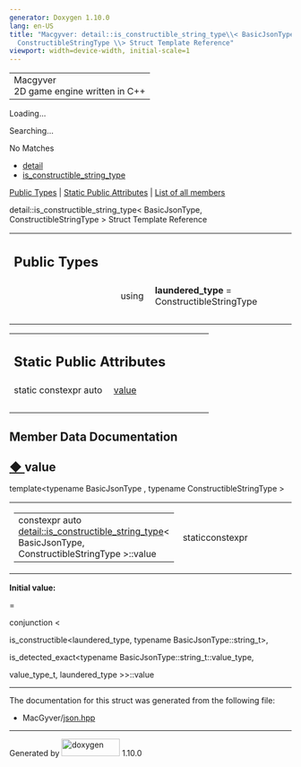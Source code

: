 ```yaml
---
generator: Doxygen 1.10.0
lang: en-US
title: "Macgyver: detail::is_constructible_string_type\\< BasicJsonType,
  ConstructibleStringType \\> Struct Template Reference"
viewport: width=device-width, initial-scale=1
---
```


<div id="top">

<div id="titlearea">

<table data-cellspacing="0" data-cellpadding="0">
<colgroup>
<col style="width: 100%" />
</colgroup>
<tbody>
<tr id="projectrow" class="odd">
<td id="projectalign"><div id="projectname">
Macgyver
</div>
<div id="projectbrief">
2D game engine written in C++
</div></td>
</tr>
</tbody>
</table>

</div>

<div id="main-nav">

</div>

<div id="MSearchSelectWindow"
onmouseover="return searchBox.OnSearchSelectShow()"
onmouseout="return searchBox.OnSearchSelectHide()"
onkeydown="return searchBox.OnSearchSelectKey(event)">

</div>

<div id="MSearchResultsWindow">

<div id="MSearchResults">

<div class="SRPage">

<div id="SRIndex">

<div id="SRResults">

</div>

<div id="Loading" class="SRStatus">

Loading...

</div>

<div id="Searching" class="SRStatus">

Searching...

</div>

<div id="NoMatches" class="SRStatus">

No Matches

</div>

</div>

</div>

</div>

</div>

<div id="nav-path" class="navpath">

- <a href="namespacedetail.html" class="el">detail</a>
- <a href="structdetail_1_1is__constructible__string__type.html"
  class="el">is_constructible_string_type</a>

</div>

</div>

<div class="header">

<div class="summary">

[Public Types](#pub-types) \| [Static Public
Attributes](#pub-static-attribs) \| [List of all
members](structdetail_1_1is__constructible__string__type-members.html)

</div>

<div class="headertitle">

<div class="title">

detail::is_constructible_string_type\< BasicJsonType,
ConstructibleStringType \> Struct Template Reference

</div>

</div>

</div>

<div class="contents">

<table class="memberdecls">
<colgroup>
<col style="width: 50%" />
<col style="width: 50%" />
</colgroup>
<tbody>
<tr class="odd heading">
<td colspan="2"><h2 id="public-types" class="groupheader"><span
id="pub-types"></span> Public Types</h2></td>
</tr>
<tr id="r_a100e49fd7347418eb9756dc859f04ec9"
class="even memitem:a100e49fd7347418eb9756dc859f04ec9">
<td class="memItemLeft" style="text-align: right;"
data-valign="top"><span id="a100e49fd7347418eb9756dc859f04ec9"></span>
using </td>
<td class="memItemRight"
data-valign="bottom"><strong>laundered_type</strong> =
ConstructibleStringType</td>
</tr>
<tr class="odd separator:a100e49fd7347418eb9756dc859f04ec9">
<td colspan="2" class="memSeparator"> </td>
</tr>
</tbody>
</table>

<table class="memberdecls">
<colgroup>
<col style="width: 50%" />
<col style="width: 50%" />
</colgroup>
<tbody>
<tr class="odd heading">
<td colspan="2"><h2 id="static-public-attributes"
class="groupheader"><span id="pub-static-attribs"></span> Static Public
Attributes</h2></td>
</tr>
<tr id="r_a3ab988387e9dd3f525b4042a20dcabc0"
class="even memitem:a3ab988387e9dd3f525b4042a20dcabc0">
<td class="memItemLeft" style="text-align: right;"
data-valign="top">static constexpr auto </td>
<td class="memItemRight" data-valign="bottom"><a
href="#a3ab988387e9dd3f525b4042a20dcabc0" class="el">value</a></td>
</tr>
<tr class="odd separator:a3ab988387e9dd3f525b4042a20dcabc0">
<td colspan="2" class="memSeparator"> </td>
</tr>
</tbody>
</table>

## Member Data Documentation

<span id="a3ab988387e9dd3f525b4042a20dcabc0"></span>

## <span class="permalink">[◆ ](#a3ab988387e9dd3f525b4042a20dcabc0)</span>value

<div class="memitem">

<div class="memproto">

<div class="memtemplate">

template\<typename BasicJsonType , typename ConstructibleStringType \>

</div>

<table class="mlabels">
<colgroup>
<col style="width: 50%" />
<col style="width: 50%" />
</colgroup>
<tbody>
<tr class="odd">
<td class="mlabels-left"><table class="memname">
<tbody>
<tr class="odd">
<td class="memname">constexpr auto <a
href="structdetail_1_1is__constructible__string__type.html"
class="el">detail::is_constructible_string_type</a>&lt; BasicJsonType,
ConstructibleStringType &gt;::value</td>
</tr>
</tbody>
</table></td>
<td class="mlabels-right"><span class="mlabels"><span
class="mlabel">static</span><span
class="mlabel">constexpr</span></span></td>
</tr>
</tbody>
</table>

</div>

<div class="memdoc">

**Initial value:**

<div class="fragment">

<div class="line">

=

</div>

<div class="line">

conjunction \<

</div>

<div class="line">

is_constructible\<laundered_type, typename BasicJsonType::string_t\>,

</div>

<div class="line">

is_detected_exact\<<span class="keyword">typename</span>
BasicJsonType::string_t::value_type,

</div>

<div class="line">

value_type_t, laundered_type \>\>::value

</div>

</div>

</div>

</div>

------------------------------------------------------------------------

The documentation for this struct was generated from the following file:

- MacGyver/<a href="json_8hpp_source.html" class="el">json.hpp</a>

</div>

------------------------------------------------------------------------

<span class="small">Generated
by [<img src="doxygen.svg" class="footer" width="104" height="31"
alt="doxygen" />](https://www.doxygen.org/index.html) 1.10.0</span>
